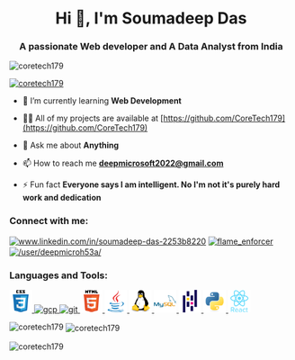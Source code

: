 <h1 align="center">Hi 👋, I'm Soumadeep Das</h1>
<h3 align="center">A passionate Web developer and A Data Analyst from India</h3>

<p align="left"> <img src="https://komarev.com/ghpvc/?username=coretech179&label=Profile%20views&color=0e75b6&style=flat" alt="coretech179" /> </p>

<p align="left"> <a href="https://github.com/ryo-ma/github-profile-trophy"><img src="https://github-profile-trophy.vercel.app/?username=coretech179" alt="coretech179" /></a> </p>

- 🌱 I’m currently learning **Web Development**

- 👨‍💻 All of my projects are available at [https://github.com/CoreTech179](https://github.com/CoreTech179)

- 💬 Ask me about **Anything**

- 📫 How to reach me **deepmicrosoft2022@gmail.com**

- ⚡ Fun fact **Everyone says I am intelligent. No I'm not it's purely hard work and dedication**

<h3 align="left">Connect with me:</h3>
<p align="left">
<a href="https://linkedin.com/in/www.linkedin.com/in/soumadeep-das-2253b8220" target="blank"><img align="center" src="https://raw.githubusercontent.com/rahuldkjain/github-profile-readme-generator/master/src/images/icons/Social/linked-in-alt.svg" alt="www.linkedin.com/in/soumadeep-das-2253b8220" height="30" width="40" /></a>
<a href="https://instagram.com/flame_enforcer" target="blank"><img align="center" src="https://raw.githubusercontent.com/rahuldkjain/github-profile-readme-generator/master/src/images/icons/Social/instagram.svg" alt="flame_enforcer" height="30" width="40" /></a>
<a href="https://auth.geeksforgeeks.org/user//user/deepmicroh53a/" target="blank"><img align="center" src="https://raw.githubusercontent.com/rahuldkjain/github-profile-readme-generator/master/src/images/icons/Social/geeks-for-geeks.svg" alt="/user/deepmicroh53a/" height="30" width="40" /></a>
</p>

<h3 align="left">Languages and Tools:</h3>
<p align="left"> <a href="https://www.w3schools.com/css/" target="_blank" rel="noreferrer"> <img src="https://raw.githubusercontent.com/devicons/devicon/master/icons/css3/css3-original-wordmark.svg" alt="css3" width="40" height="40"/> </a> <a href="https://cloud.google.com" target="_blank" rel="noreferrer"> <img src="https://www.vectorlogo.zone/logos/google_cloud/google_cloud-icon.svg" alt="gcp" width="40" height="40"/> </a> <a href="https://git-scm.com/" target="_blank" rel="noreferrer"> <img src="https://www.vectorlogo.zone/logos/git-scm/git-scm-icon.svg" alt="git" width="40" height="40"/> </a> <a href="https://www.w3.org/html/" target="_blank" rel="noreferrer"> <img src="https://raw.githubusercontent.com/devicons/devicon/master/icons/html5/html5-original-wordmark.svg" alt="html5" width="40" height="40"/> </a> <a href="https://www.java.com" target="_blank" rel="noreferrer"> <img src="https://raw.githubusercontent.com/devicons/devicon/master/icons/java/java-original.svg" alt="java" width="40" height="40"/> </a> <a href="https://www.linux.org/" target="_blank" rel="noreferrer"> <img src="https://raw.githubusercontent.com/devicons/devicon/master/icons/linux/linux-original.svg" alt="linux" width="40" height="40"/> </a> <a href="https://www.mysql.com/" target="_blank" rel="noreferrer"> <img src="https://raw.githubusercontent.com/devicons/devicon/master/icons/mysql/mysql-original-wordmark.svg" alt="mysql" width="40" height="40"/> </a> <a href="https://pandas.pydata.org/" target="_blank" rel="noreferrer"> <img src="https://raw.githubusercontent.com/devicons/devicon/2ae2a900d2f041da66e950e4d48052658d850630/icons/pandas/pandas-original.svg" alt="pandas" width="40" height="40"/> </a> <a href="https://www.python.org" target="_blank" rel="noreferrer"> <img src="https://raw.githubusercontent.com/devicons/devicon/master/icons/python/python-original.svg" alt="python" width="40" height="40"/> </a> <a href="https://reactjs.org/" target="_blank" rel="noreferrer"> <img src="https://raw.githubusercontent.com/devicons/devicon/master/icons/react/react-original-wordmark.svg" alt="react" width="40" height="40"/> </a> </p>

<p><img align="left" src="https://github-readme-stats.vercel.app/api/top-langs?username=coretech179&show_icons=true&locale=en&layout=compact" alt="coretech179" /></p>

<p>&nbsp;<img align="center" src="https://github-readme-stats.vercel.app/api?username=coretech179&show_icons=true&locale=en" alt="coretech179" /></p>

<p><img align="center" src="https://github-readme-streak-stats.herokuapp.com/?user=coretech179&" alt="coretech179" /></p>
